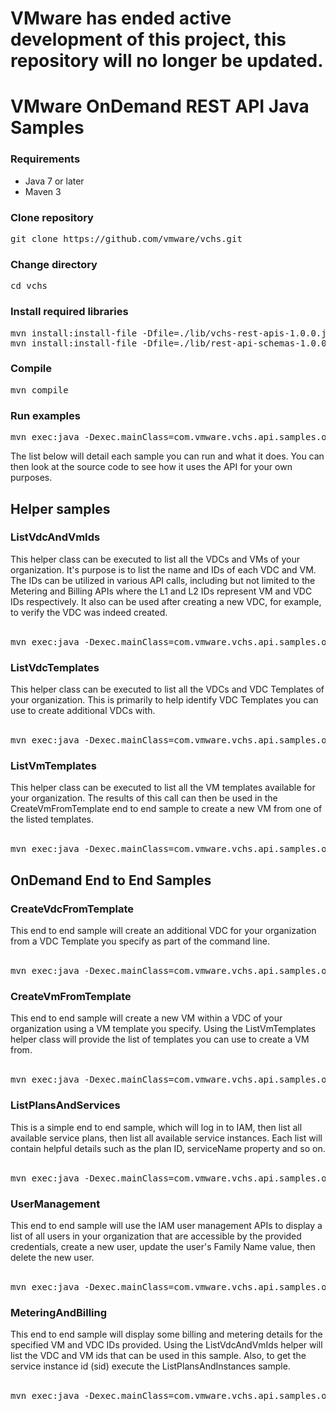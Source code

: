 # VMware has ended active development of this project, this repository will no longer be updated.

# VMware OnDemand REST API Java Samples

<h3>Requirements</h3>
<ul>
  <li>Java 7 or later</li>
  <li>Maven 3</li>
</ul>

<h3>Clone repository</h3>

<pre>
git clone https://github.com/vmware/vchs.git
</pre>

<h3>Change directory</h3>

<pre>
cd vchs
</pre>

<h3>Install required libraries</h3>

<pre>
mvn install:install-file -Dfile=./lib/vchs-rest-apis-1.0.0.jar -DgroupId=com.vmware.vchs -DartifactId=vchs-rest-apis -Dversion=1.0.0 -Dpackaging=jar
mvn install:install-file -Dfile=./lib/rest-api-schemas-1.0.0.jar -DgroupId=com.vmware.vcloud -DartifactId=rest-api-schemas -Dversion=1.0.0 -Dpackaging=jar
</pre>

<h3>Compile</h3>

<pre>
mvn compile
</pre>

<h3>Run examples</h3>

<pre>
mvn exec:java -Dexec.mainClass=com.vmware.vchs.api.samples.ondemand.endtoend.ListPlansAndInstances -Dexec.args="--username &lt;your account username here&gt; --password &lt;your account password here&gt; --hostname https://vchs.vmware.com --version 5.7"
</pre>

The list below will detail each sample you can run and what it does. You can then look at the source code to see how it uses the API for your own purposes.

<h2>Helper samples</h2>

  <h3>ListVdcAndVmIds</h3>
    This helper class can be executed to list all the VDCs and VMs of your organization. It's purpose is to list the name and IDs of each VDC and VM.
    The IDs can be utilized in various API calls, including but not limited to the Metering and Billing APIs where the L1 and L2 IDs represent VM and VDC IDs respectively.
    It also can be used after creating a new VDC, for example, to verify the VDC was indeed created.<br/><br/>
    <pre>mvn exec:java -Dexec.mainClass=com.vmware.vchs.api.samples.ondemand.details.ListVdcAndVmIds -Dexec.args="--username &lt;your account username here&gt; --password &lt;your account password here&gt; --hostname https://vchs.vmware.com --version 5.7"</pre>

  <h3>ListVdcTemplates</h3>
    This helper class can be executed to list all the VDCs and VDC Templates of your organization. This is primarily to help
    identify VDC Templates you can use to create additional VDCs with.<br/><br/>
    <pre>mvn exec:java -Dexec.mainClass=com.vmware.vchs.api.samples.ondemand.details.ListVdcTemplates -Dexec.args="--username &lt;your account username here&gt; --password &lt;your account password here&gt; --hostname https://vchs.vmware.com --version 5.7"</pre>

  <h3>ListVmTemplates</h3>
    This helper class can be executed to list all the VM templates available for your organization. The results of this call
    can then be used in the CreateVmFromTemplate end to end sample to create a new VM from one of the listed templates.<br/><br/>
    <pre>mvn exec:java -Dexec.mainClass=com.vmware.vchs.api.samples.ondemand.details.ListVmTemplates -Dexec.args="--username &lt;your account username here&gt; --password &lt;your account password here&gt; --hostname https://vchs.vmware.com --version 5.7"</pre>

<h2>OnDemand End to End Samples</h2>

  <h3>CreateVdcFromTemplate</h3>
    This end to end sample will create an additional VDC for your organization from a VDC Template you
    specify as part of the command line.<br/><br/> 
    <pre>mvn exec:java -Dexec.mainClass=com.vmware.vchs.api.samples.ondemand.endtoend.CreateVdcFromTemplate -Dexec.args="--username &lt;your account username here&gt; --password &lt;your account password here&gt; --hostname https://vchs.vmware.com --version 5.7 --region &lt;region identifier&gt; --vdctemplatename &lt;name of VDC template&gt;"</pre>

  <h3>CreateVmFromTemplate</h3>
    This end to end sample will create a new VM within a VDC of your organization using a VM template
    you specify. Using the ListVmTemplates helper class will provide the list of templates you can
    use to create a VM from.<br/><br/>
    <pre>mvn exec:java -Dexec.mainClass=com.vmware.vchs.api.samples.ondemand.endtoend.CreateVmFromTemplate -Dexec.args="--username &lt;your account username here&gt; --password &lt;your account password here&gt; --hostname https://vchs.vmware.com --version 5.7 --region &lt;region identifier&gt; --vdcname &lt;name of the VDC to create VM in&gt; --vmname &lt;display name of VM&gt; --vmtemplatename &lt;the name of the VM template to create the VM from&gt;"</pre>

  <h3>ListPlansAndServices</h3>
    This is a simple end to end sample, which will log in to IAM, then list all available service
    plans, then list all available service instances. Each list will contain helpful details such
    as the plan ID, serviceName property and so on.<br/><br/>
    <pre>mvn exec:java -Dexec.mainClass=com.vmware.vchs.api.samples.ondemand.endtoend.ListPlansAndInstances -Dexec.args="--username &lt;your account username here&gt; --password &lt;your account password here&gt; --hostname https://vchs.vmware.com --version 5.7"</pre>

  <h3>UserManagement</h3>
    This end to end sample will use the IAM user management APIs to display a list of all users
    in your organization that are accessible by the provided credentials, create a new user, update
    the user's Family Name value, then delete the new user.<br/><br/>
    <pre>mvn exec:java -Dexec.mainClass=com.vmware.vchs.api.samples.ondemand.endtoend.UserManagement -Dexec.args="--username &lt;your account username here&gt; --password &lt;your account password here&gt; --hostname https://vchs.vmware.com --version 5.7"</pre>

  <h3>MeteringAndBilling</h3>
    This end to end sample will display some billing and metering details for the specified VM and
    VDC IDs provided. Using the ListVdcAndVmIds helper will list the VDC and VM ids that can be used
    in this sample. Also, to get the service instance id (sid) execute the ListPlansAndInstances sample.<br/><br/>
    <pre>mvn exec:java -Dexec.mainClass=com.vmware.vchs.api.samples.ondemand.endtoend.MeteringAndBilling -Dexec.args="--username &lt;your account username here&gt; --password &lt;your account password here&gt; --hostname https://vchs.vmware.com --version 5.7 --l2 &lt;the id of L2 (e.g. VDC ID for compute) to retrieve metering data for&gt; --l1 &lt;the id of L1 (e.g. VM ID for compute service) to retrieve metering data for&gt; --serviceGroupId &lt;the service group id to retrieve metering data for&gt; --serviceInstanceId &lt;the service instance id to retrieve metering data for &gt;"</pre>
    
